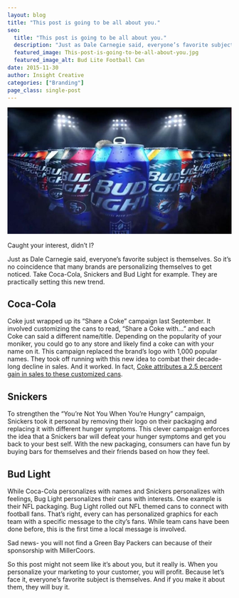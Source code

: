 ```yaml
---
layout: blog
title: "This post is going to be all about you."
seo:
  title: "This post is going to be all about you."
  description: "Just as Dale Carnegie said, everyone’s favorite subject is themselves. So it’s no coincidence that many brands are personalizing themselves to get noticed. Take Coca-Cola, Snickers and Bud Light for example. They are practically setting this new trend."
  featured_image: This-post-is-going-to-be-all-about-you.jpg
  featured_image_alt: Bud Lite Football Can
date: 2015-11-30
author: Insight Creative
categories: ["Branding"]
page_class: single-post
---
```


![Bud Lite Football Can](This-post-is-going-to-be-all-about-you.jpg)

Caught your interest, didn’t I?

Just as Dale Carnegie said, everyone’s favorite subject is themselves. So it’s no coincidence that many brands are personalizing themselves to get noticed. Take Coca-Cola, Snickers and Bud Light for example. They are practically setting this new trend.

## Coca-Cola

Coke just wrapped up its “Share a Coke” campaign last September. It involved customizing the cans to read, “Share a Coke with…” and each Coke can said a different name/title. Depending on the popularity of your moniker, you could go to any store and likely find a coke can with your name on it. This campaign replaced the brand’s logo with 1,000 popular names. They took off running with this new idea to combat their decade-long decline in sales. And it worked. In fact, <a href="http://www.adweek.com/news-gallery/advertising-branding/why-brands-coca-cola-and-bud-light-are-making-packaging-personal-167340" target="_blank" rel="noopener noreferrer">Coke attributes a 2.5 percent gain in sales to these customized cans</a>.

## Snickers

To strengthen the “You’re Not You When You’re Hungry” campaign, Snickers took it personal by removing their logo on their packaging and replacing it with different hunger symptoms. This clever campaign enforces the idea that a Snickers bar will defeat your hunger symptoms and get you back to your best self. With the new packaging, consumers can have fun by buying bars for themselves and their friends based on how they feel.

## Bud Light

While Coca-Cola personalizes with names and Snickers personalizes with feelings, Bug Light personalizes their cans with interests. One example is their NFL packaging. Bug Light rolled out NFL themed cans to connect with football fans. That’s right, every can has personalized graphics for each team with a specific message to the city’s fans. While team cans have been done before, this is the first time a local message is involved.

Sad news- you will not find a Green Bay Packers can because of their sponsorship with MillerCoors.

So this post might not seem like it’s about you, but it really is. When you personalize your marketing to your customer, you will profit. Because let’s face it, everyone’s favorite subject is themselves. And if you make it about them, they will buy it.
